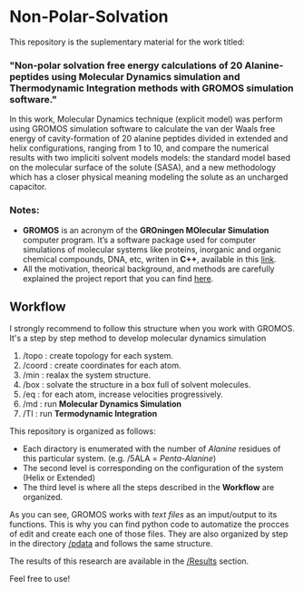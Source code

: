 
# Non-Polar-Solvation

This repository is the suplementary material for the work titled:  
### "Non-polar solvation free energy calculations of 20 Alanine-peptides using Molecular Dynamics simulation and Thermodynamic Integration methods with GROMOS simulation software."

In this work, Molecular Dynamics technique (explicit model) was perform using GROMOS simulation software to calculate the van der Waals free energy of 
cavity-formation of 20 alanine peptides divided in extended and helix configurations, ranging from 1 to 10, and compare the numerical results with two 
impliciti solvent models models: the standard model based on the molecular surface of the solute (SASA), and a new methodology which has a closer physical 
meaning modeling the solute as an uncharged capacitor.

### Notes: ### 

- **GROMOS** is an acronym of the **GROningen MOlecular Simulation** computer program. It’s a software package used for computer simulations of molecular 
systems like proteins, inorganic and organic chemical compounds, DNA, etc, writen in **C++**, available in this [link](http://www.gromos.net/). 
- All the motivation, theorical background, and methods are carefully explained the project report that you can find [here](https://github.com/PacioIgnacio/Non-Polar-Solvation/tree/master/Info). 

## Workflow ##  

I strongly recommend to follow this structure when you work with GROMOS. It's a step by step method to develop molecular dynamics simulation 

  1. /topo  : create topology for each system.
  2. /coord : create coordinates for each atom.
  3. /min   : realax the system structure.
  4. /box   : solvate the structure in a box full of solvent molecules.
  5. /eq    : for each atom, increase velocities progressively.
  6. /md    : run **Molecular Dynamics Simulation**
  7. /TI    : run **Termodynamic Integration**

This repository is organized as follows: 
- Each diractory is enumerated with the number of *Alanine* residues of this particular system. (e.g. /5ALA = *Penta-Alanine*)
- The second level is corresponding on the configuration of the system (Helix or Extended)
- The third level is where all the steps described in the **Workflow** are organized.  

As you can see, GROMOS works with *text files* as an imput/output to its functions. This is why you can find python code to automatize the procces of edit 
and create each one of those files. They are also organized by step in the directory [/pdata](https://github.com/PacioIgnacio/Non-Polar-Solvation/tree/master/pdata) and follows the same structure. 

The results of this research are available in the [/Results](https://github.com/PacioIgnacio/Non-Polar-Solvation/tree/master/Results) section. 

Feel free to use! 
